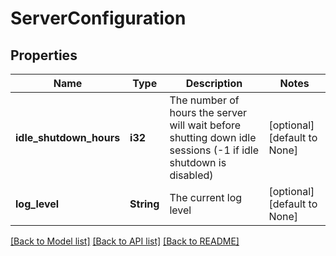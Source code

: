 # ServerConfiguration

## Properties
Name | Type | Description | Notes
------------ | ------------- | ------------- | -------------
**idle_shutdown_hours** | **i32** | The number of hours the server will wait before shutting down idle sessions (-1 if idle shutdown is disabled) | [optional] [default to None]
**log_level** | **String** | The current log level | [optional] [default to None]

[[Back to Model list]](../README.md#documentation-for-models) [[Back to API list]](../README.md#documentation-for-api-endpoints) [[Back to README]](../README.md)


